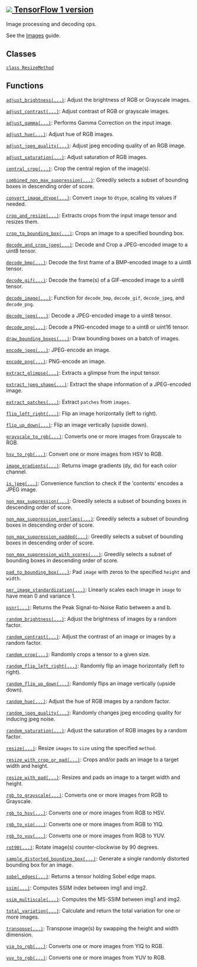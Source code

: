 [ ![](https://tensorflow.google.cn/images/tf_logo_32px.png) TensorFlow 1
version](/versions/r1.15/api_docs/python/tf/compat/v2/image)  
---  
  
Image processing and decoding ops.

See the [Images](https://tensorflow.org/api_guides/python/image) guide.

## Classes

[`class
ResizeMethod`](https://tensorflow.google.cn/api_docs/python/tf/image/ResizeMethod)

## Functions

[`adjust_brightness(...)`](https://tensorflow.google.cn/api_docs/python/tf/image/adjust_brightness):
Adjust the brightness of RGB or Grayscale images.

[`adjust_contrast(...)`](https://tensorflow.google.cn/api_docs/python/tf/image/adjust_contrast):
Adjust contrast of RGB or grayscale images.

[`adjust_gamma(...)`](https://tensorflow.google.cn/api_docs/python/tf/image/adjust_gamma):
Performs Gamma Correction on the input image.

[`adjust_hue(...)`](https://tensorflow.google.cn/api_docs/python/tf/image/adjust_hue):
Adjust hue of RGB images.

[`adjust_jpeg_quality(...)`](https://tensorflow.google.cn/api_docs/python/tf/image/adjust_jpeg_quality):
Adjust jpeg encoding quality of an RGB image.

[`adjust_saturation(...)`](https://tensorflow.google.cn/api_docs/python/tf/image/adjust_saturation):
Adjust saturation of RGB images.

[`central_crop(...)`](https://tensorflow.google.cn/api_docs/python/tf/image/central_crop):
Crop the central region of the image(s).

[`combined_non_max_suppression(...)`](https://tensorflow.google.cn/api_docs/python/tf/image/combined_non_max_suppression):
Greedily selects a subset of bounding boxes in descending order of score.

[`convert_image_dtype(...)`](https://tensorflow.google.cn/api_docs/python/tf/image/convert_image_dtype):
Convert `image` to `dtype`, scaling its values if needed.

[`crop_and_resize(...)`](https://tensorflow.google.cn/api_docs/python/tf/image/crop_and_resize):
Extracts crops from the input image tensor and resizes them.

[`crop_to_bounding_box(...)`](https://tensorflow.google.cn/api_docs/python/tf/image/crop_to_bounding_box):
Crops an image to a specified bounding box.

[`decode_and_crop_jpeg(...)`](https://tensorflow.google.cn/api_docs/python/tf/io/decode_and_crop_jpeg):
Decode and Crop a JPEG-encoded image to a uint8 tensor.

[`decode_bmp(...)`](https://tensorflow.google.cn/api_docs/python/tf/io/decode_bmp):
Decode the first frame of a BMP-encoded image to a uint8 tensor.

[`decode_gif(...)`](https://tensorflow.google.cn/api_docs/python/tf/io/decode_gif):
Decode the frame(s) of a GIF-encoded image to a uint8 tensor.

[`decode_image(...)`](https://tensorflow.google.cn/api_docs/python/tf/io/decode_image):
Function for `decode_bmp`, `decode_gif`, `decode_jpeg`, and `decode_png`.

[`decode_jpeg(...)`](https://tensorflow.google.cn/api_docs/python/tf/io/decode_jpeg):
Decode a JPEG-encoded image to a uint8 tensor.

[`decode_png(...)`](https://tensorflow.google.cn/api_docs/python/tf/io/decode_png):
Decode a PNG-encoded image to a uint8 or uint16 tensor.

[`draw_bounding_boxes(...)`](https://tensorflow.google.cn/api_docs/python/tf/image/draw_bounding_boxes):
Draw bounding boxes on a batch of images.

[`encode_jpeg(...)`](https://tensorflow.google.cn/api_docs/python/tf/io/encode_jpeg):
JPEG-encode an image.

[`encode_png(...)`](https://tensorflow.google.cn/api_docs/python/tf/image/encode_png):
PNG-encode an image.

[`extract_glimpse(...)`](https://tensorflow.google.cn/api_docs/python/tf/image/extract_glimpse):
Extracts a glimpse from the input tensor.

[`extract_jpeg_shape(...)`](https://tensorflow.google.cn/api_docs/python/tf/io/extract_jpeg_shape):
Extract the shape information of a JPEG-encoded image.

[`extract_patches(...)`](https://tensorflow.google.cn/api_docs/python/tf/image/extract_patches):
Extract `patches` from `images`.

[`flip_left_right(...)`](https://tensorflow.google.cn/api_docs/python/tf/image/flip_left_right):
Flip an image horizontally (left to right).

[`flip_up_down(...)`](https://tensorflow.google.cn/api_docs/python/tf/image/flip_up_down):
Flip an image vertically (upside down).

[`grayscale_to_rgb(...)`](https://tensorflow.google.cn/api_docs/python/tf/image/grayscale_to_rgb):
Converts one or more images from Grayscale to RGB.

[`hsv_to_rgb(...)`](https://tensorflow.google.cn/api_docs/python/tf/image/hsv_to_rgb):
Convert one or more images from HSV to RGB.

[`image_gradients(...)`](https://tensorflow.google.cn/api_docs/python/tf/image/image_gradients):
Returns image gradients (dy, dx) for each color channel.

[`is_jpeg(...)`](https://tensorflow.google.cn/api_docs/python/tf/io/is_jpeg):
Convenience function to check if the 'contents' encodes a JPEG image.

[`non_max_suppression(...)`](https://tensorflow.google.cn/api_docs/python/tf/image/non_max_suppression):
Greedily selects a subset of bounding boxes in descending order of score.

[`non_max_suppression_overlaps(...)`](https://tensorflow.google.cn/api_docs/python/tf/image/non_max_suppression_overlaps):
Greedily selects a subset of bounding boxes in descending order of score.

[`non_max_suppression_padded(...)`](https://tensorflow.google.cn/api_docs/python/tf/image/non_max_suppression_padded):
Greedily selects a subset of bounding boxes in descending order of score.

[`non_max_suppression_with_scores(...)`](https://tensorflow.google.cn/api_docs/python/tf/image/non_max_suppression_with_scores):
Greedily selects a subset of bounding boxes in descending order of score.

[`pad_to_bounding_box(...)`](https://tensorflow.google.cn/api_docs/python/tf/image/pad_to_bounding_box):
Pad `image` with zeros to the specified `height` and `width`.

[`per_image_standardization(...)`](https://tensorflow.google.cn/api_docs/python/tf/image/per_image_standardization):
Linearly scales each image in `image` to have mean 0 and variance 1.

[`psnr(...)`](https://tensorflow.google.cn/api_docs/python/tf/image/psnr):
Returns the Peak Signal-to-Noise Ratio between a and b.

[`random_brightness(...)`](https://tensorflow.google.cn/api_docs/python/tf/image/random_brightness):
Adjust the brightness of images by a random factor.

[`random_contrast(...)`](https://tensorflow.google.cn/api_docs/python/tf/image/random_contrast):
Adjust the contrast of an image or images by a random factor.

[`random_crop(...)`](https://tensorflow.google.cn/api_docs/python/tf/image/random_crop):
Randomly crops a tensor to a given size.

[`random_flip_left_right(...)`](https://tensorflow.google.cn/api_docs/python/tf/image/random_flip_left_right):
Randomly flip an image horizontally (left to right).

[`random_flip_up_down(...)`](https://tensorflow.google.cn/api_docs/python/tf/image/random_flip_up_down):
Randomly flips an image vertically (upside down).

[`random_hue(...)`](https://tensorflow.google.cn/api_docs/python/tf/image/random_hue):
Adjust the hue of RGB images by a random factor.

[`random_jpeg_quality(...)`](https://tensorflow.google.cn/api_docs/python/tf/image/random_jpeg_quality):
Randomly changes jpeg encoding quality for inducing jpeg noise.

[`random_saturation(...)`](https://tensorflow.google.cn/api_docs/python/tf/image/random_saturation):
Adjust the saturation of RGB images by a random factor.

[`resize(...)`](https://tensorflow.google.cn/api_docs/python/tf/image/resize):
Resize `images` to `size` using the specified `method`.

[`resize_with_crop_or_pad(...)`](https://tensorflow.google.cn/api_docs/python/tf/image/resize_with_crop_or_pad):
Crops and/or pads an image to a target width and height.

[`resize_with_pad(...)`](https://tensorflow.google.cn/api_docs/python/tf/image/resize_with_pad):
Resizes and pads an image to a target width and height.

[`rgb_to_grayscale(...)`](https://tensorflow.google.cn/api_docs/python/tf/image/rgb_to_grayscale):
Converts one or more images from RGB to Grayscale.

[`rgb_to_hsv(...)`](https://tensorflow.google.cn/api_docs/python/tf/image/rgb_to_hsv):
Converts one or more images from RGB to HSV.

[`rgb_to_yiq(...)`](https://tensorflow.google.cn/api_docs/python/tf/image/rgb_to_yiq):
Converts one or more images from RGB to YIQ.

[`rgb_to_yuv(...)`](https://tensorflow.google.cn/api_docs/python/tf/image/rgb_to_yuv):
Converts one or more images from RGB to YUV.

[`rot90(...)`](https://tensorflow.google.cn/api_docs/python/tf/image/rot90):
Rotate image(s) counter-clockwise by 90 degrees.

[`sample_distorted_bounding_box(...)`](https://tensorflow.google.cn/api_docs/python/tf/image/sample_distorted_bounding_box):
Generate a single randomly distorted bounding box for an image.

[`sobel_edges(...)`](https://tensorflow.google.cn/api_docs/python/tf/image/sobel_edges):
Returns a tensor holding Sobel edge maps.

[`ssim(...)`](https://tensorflow.google.cn/api_docs/python/tf/image/ssim):
Computes SSIM index between img1 and img2.

[`ssim_multiscale(...)`](https://tensorflow.google.cn/api_docs/python/tf/image/ssim_multiscale):
Computes the MS-SSIM between img1 and img2.

[`total_variation(...)`](https://tensorflow.google.cn/api_docs/python/tf/image/total_variation):
Calculate and return the total variation for one or more images.

[`transpose(...)`](https://tensorflow.google.cn/api_docs/python/tf/image/transpose):
Transpose image(s) by swapping the height and width dimension.

[`yiq_to_rgb(...)`](https://tensorflow.google.cn/api_docs/python/tf/image/yiq_to_rgb):
Converts one or more images from YIQ to RGB.

[`yuv_to_rgb(...)`](https://tensorflow.google.cn/api_docs/python/tf/image/yuv_to_rgb):
Converts one or more images from YUV to RGB.

